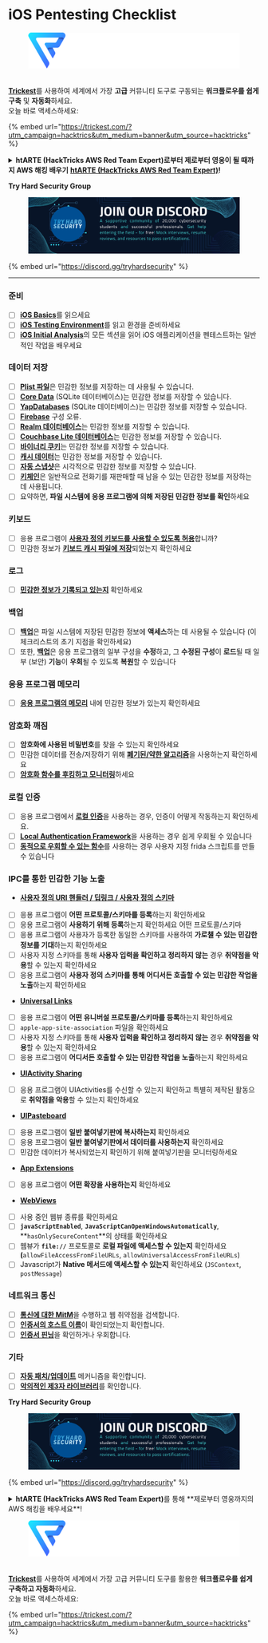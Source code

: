 # iOS Pentesting Checklist

<figure><img src="../.gitbook/assets/image (3) (1) (1) (1) (1) (1) (1).png" alt=""><figcaption></figcaption></figure>

\
[**Trickest**](https://trickest.com/?utm\_campaign=hacktrics\&utm\_medium=banner\&utm\_source=hacktricks)를 사용하여 세계에서 가장 **고급** 커뮤니티 도구로 구동되는 **워크플로우를 쉽게 구축** 및 **자동화**하세요.\
오늘 바로 액세스하세요:

{% embed url="https://trickest.com/?utm_campaign=hacktrics&utm_medium=banner&utm_source=hacktricks" %}

<details>

<summary><strong>htARTE (HackTricks AWS Red Team Expert)로부터 제로부터 영웅이 될 때까지 AWS 해킹 배우기</strong> <a href="https://training.hacktricks.xyz/courses/arte"><strong>htARTE (HackTricks AWS Red Team Expert)</strong></a><strong>!</strong></summary>

HackTricks를 지원하는 다른 방법:

* **회사가 HackTricks에 광고**를 하거나 **PDF 형식으로 HackTricks를 다운로드**하려면 [**구독 요금제**](https://github.com/sponsors/carlospolop)를 확인하세요!
* [**공식 PEASS & HackTricks 스왜그**](https://peass.creator-spring.com)를 얻으세요
* [**The PEASS Family**](https://opensea.io/collection/the-peass-family)를 발견하세요, 당사의 독점 [**NFTs**](https://opensea.io/collection/the-peass-family) 컬렉션
* **💬 [Discord 그룹](https://discord.gg/hRep4RUj7f)** 또는 [telegram 그룹](https://t.me/peass)에 **가입**하거나 **Twitter** 🐦 [**@carlospolopm**](https://twitter.com/hacktricks\_live)**를 팔로우**하세요.
* **HackTricks** 및 **HackTricks Cloud** github 저장소로 **PR 제출**하여 **해킹 트릭을 공유**하세요.

</details>

**Try Hard Security Group**

<figure><img src="../.gitbook/assets/telegram-cloud-document-1-5159108904864449420.jpg" alt=""><figcaption></figcaption></figure>

{% embed url="https://discord.gg/tryhardsecurity" %}

***

### 준비

* [ ] [**iOS Basics**](ios-pentesting/ios-basics.md)를 읽으세요
* [ ] [**iOS Testing Environment**](ios-pentesting/ios-testing-environment.md)를 읽고 환경을 준비하세요
* [ ] [**iOS Initial Analysis**](ios-pentesting/#initial-analysis)의 모든 섹션을 읽어 iOS 애플리케이션을 펜테스트하는 일반적인 작업을 배우세요

### 데이터 저장

* [ ] [**Plist 파일**](ios-pentesting/#plist)은 민감한 정보를 저장하는 데 사용될 수 있습니다.
* [ ] [**Core Data**](ios-pentesting/#core-data) (SQLite 데이터베이스)는 민감한 정보를 저장할 수 있습니다.
* [ ] [**YapDatabases**](ios-pentesting/#yapdatabase) (SQLite 데이터베이스)는 민감한 정보를 저장할 수 있습니다.
* [ ] [**Firebase**](ios-pentesting/#firebase-real-time-databases) 구성 오류.
* [ ] [**Realm 데이터베이스**](ios-pentesting/#realm-databases)는 민감한 정보를 저장할 수 있습니다.
* [ ] [**Couchbase Lite 데이터베이스**](ios-pentesting/#couchbase-lite-databases)는 민감한 정보를 저장할 수 있습니다.
* [ ] [**바이너리 쿠키**](ios-pentesting/#cookies)는 민감한 정보를 저장할 수 있습니다.
* [ ] [**캐시 데이터**](ios-pentesting/#cache)는 민감한 정보를 저장할 수 있습니다.
* [ ] [**자동 스냅샷**](ios-pentesting/#snapshots)은 시각적으로 민감한 정보를 저장할 수 있습니다.
* [ ] [**키체인**](ios-pentesting/#keychain)은 일반적으로 전화기를 재판매할 때 남을 수 있는 민감한 정보를 저장하는 데 사용됩니다.
* [ ] 요약하면, **파일 시스템에 응용 프로그램에 의해 저장된 민감한 정보를 확인**하세요

### 키보드

* [ ] 응용 프로그램이 [**사용자 정의 키보드를 사용할 수 있도록 허용**](ios-pentesting/#custom-keyboards-keyboard-cache)합니까?
* [ ] 민감한 정보가 [**키보드 캐시 파일에 저장**](ios-pentesting/#custom-keyboards-keyboard-cache)되었는지 확인하세요

### **로그**

* [ ] [**민감한 정보가 기록되고 있는지**](ios-pentesting/#logs) 확인하세요

### 백업

* [ ] [**백업**](ios-pentesting/#backups)은 파일 시스템에 저장된 민감한 정보에 **액세스**하는 데 사용될 수 있습니다 (이 체크리스트의 초기 지점을 확인하세요)
* [ ] 또한, [**백업**](ios-pentesting/#backups)은 응용 프로그램의 일부 구성을 **수정**하고, 그 **수정된 구성**이 **로드**될 때 일부 (보안) **기능**이 **우회**될 수 있도록 **복원**할 수 있습니다

### **응용 프로그램 메모리**

* [ ] [**응용 프로그램의 메모리**](ios-pentesting/#testing-memory-for-sensitive-data) 내에 민감한 정보가 있는지 확인하세요

### **암호화 깨짐**

* [ ] **암호화에 사용된 비밀번호**를 찾을 수 있는지 확인하세요
* [ ] 민감한 데이터를 전송/저장하기 위해 [**폐기된/약한 알고리즘**](ios-pentesting/#broken-cryptography)을 사용하는지 확인하세요
* [ ] [**암호화 함수를 후킹하고 모니터링**](ios-pentesting/#broken-cryptography)하세요

### **로컬 인증**

* [ ] 응용 프로그램에서 [**로컬 인증**](ios-pentesting/#local-authentication)을 사용하는 경우, 인증이 어떻게 작동하는지 확인하세요.
* [ ] [**Local Authentication Framework**](ios-pentesting/#local-authentication-framework)을 사용하는 경우 쉽게 우회될 수 있습니다
* [ ] [**동적으로 우회할 수 있는 함수**](ios-pentesting/#local-authentication-using-keychain)를 사용하는 경우 사용자 지정 frida 스크립트를 만들 수 있습니다

### IPC를 통한 민감한 기능 노출

* [**사용자 정의 URI 핸들러 / 딥링크 / 사용자 정의 스키마**](ios-pentesting/#custom-uri-handlers-deeplinks-custom-schemes)
* [ ] 응용 프로그램이 **어떤 프로토콜/스키마를 등록**하는지 확인하세요
* [ ] 응용 프로그램이 **사용하기 위해 등록**하는지 확인하세요 어떤 프로토콜/스키마
* [ ] 응용 프로그램이 사용자가 등록한 동일한 스키마를 사용하여 **가로챌 수 있는 민감한 정보를 기대**하는지 확인하세요
* [ ] 사용자 지정 스키마를 통해 **사용자 입력을 확인하고 정리하지 않는** 경우 **취약점을 악용**할 수 있는지 확인하세요
* [ ] 응용 프로그램이 **사용자 정의 스키마를 통해 어디서든 호출할 수 있는 민감한 작업을 노출**하는지 확인하세요
* [**Universal Links**](ios-pentesting/#universal-links)
* [ ] 응용 프로그램이 **어떤 유니버설 프로토콜/스키마를 등록**하는지 확인하세요
* [ ] `apple-app-site-association` 파일을 확인하세요
* [ ] 사용자 지정 스키마를 통해 **사용자 입력을 확인하고 정리하지 않는** 경우 **취약점을 악용**할 수 있는지 확인하세요
* [ ] 응용 프로그램이 **어디서든 호출할 수 있는 민감한 작업을 노출**하는지 확인하세요
* [**UIActivity Sharing**](ios-pentesting/ios-uiactivity-sharing.md)
* [ ] 응용 프로그램이 UIActivities를 수신할 수 있는지 확인하고 특별히 제작된 활동으로 **취약점을 악용**할 수 있는지 확인하세요
* [**UIPasteboard**](ios-pentesting/ios-uipasteboard.md)
* [ ] 응용 프로그램이 **일반 붙여넣기판에 복사하는지** 확인하세요
* [ ] 응용 프로그램이 **일반 붙여넣기판에서 데이터를 사용하는지** 확인하세요
* [ ] 민감한 데이터가 복사되었는지 확인하기 위해 붙여넣기판을 모니터링하세요
* [**App Extensions**](ios-pentesting/ios-app-extensions.md)
* [ ] 응용 프로그램이 **어떤 확장을 사용하는지** 확인하세요
* [**WebViews**](ios-pentesting/ios-webviews.md)
* [ ] 사용 중인 웹뷰 종류를 확인하세요
* [ ] **`javaScriptEnabled`**, **`JavaScriptCanOpenWindowsAutomatically`**, **`hasOnlySecureContent`**의 상태를 확인하세요
* [ ] 웹뷰가 **`file://`** 프로토콜로 **로컬 파일에 액세스할 수 있는지** 확인하세요 **(**`allowFileAccessFromFileURLs`, `allowUniversalAccessFromFileURLs`)
* [ ] Javascript가 **Native 메서드에 액세스할 수 있는지** 확인하세요 (`JSContext`, `postMessage`)
### 네트워크 통신

* [ ] [**통신에 대한 MitM**](ios-pentesting/#network-communication)을 수행하고 웹 취약점을 검색합니다.
* [ ] [**인증서의 호스트 이름**](ios-pentesting/#hostname-check)이 확인되었는지 확인합니다.
* [ ] [**인증서 핀닝**](ios-pentesting/#certificate-pinning)을 확인하거나 우회합니다.

### **기타**

* [ ] [**자동 패치/업데이트**](ios-pentesting/#hot-patching-enforced-updateing) 메커니즘을 확인합니다.
* [ ] [**악의적인 제3자 라이브러리**](ios-pentesting/#third-parties)를 확인합니다.

**Try Hard Security Group**

<figure><img src="../.gitbook/assets/telegram-cloud-document-1-5159108904864449420.jpg" alt=""><figcaption></figcaption></figure>

{% embed url="https://discord.gg/tryhardsecurity" %}

<details>

<summary><strong>htARTE (HackTricks AWS Red Team Expert)</strong>를 통해 **제로부터 영웅까지의 AWS 해킹을 배우세요**!</summary>

HackTricks를 지원하는 다른 방법:

* **회사를 HackTricks에서 광고하거나 PDF로 다운로드하려면** [**구독 요금제**](https://github.com/sponsors/carlospolop)를 확인하세요!
* [**공식 PEASS & HackTricks 스왹**](https://peass.creator-spring.com)을 구매하세요.
* [**The PEASS Family**](https://opensea.io/collection/the-peass-family)를 발견하세요. 당사의 독점 [**NFTs**](https://opensea.io/collection/the-peass-family) 컬렉션입니다.
* **💬 [**디스코드 그룹**](https://discord.gg/hRep4RUj7f) 또는 [**텔레그램 그룹**](https://t.me/peass)에 가입하거나**트위터** 🐦 [**@carlospolopm**](https://twitter.com/hacktricks_live)**를 팔로우하세요.**
* **해킹 트릭을 공유하려면** [**HackTricks**](https://github.com/carlospolop/hacktricks) 및 [**HackTricks Cloud**](https://github.com/carlospolop/hacktricks-cloud) 깃허브 저장소에 PR을 제출하세요.

</details>

<figure><img src="../.gitbook/assets/image (3) (1) (1) (1) (1) (1) (1).png" alt=""><figcaption></figcaption></figure>

\
[**Trickest**](https://trickest.com/?utm_campaign=hacktrics&utm_medium=banner&utm_source=hacktricks)를 사용하여 세계에서 가장 고급 커뮤니티 도구를 활용한 **워크플로우를 쉽게 구축하고 자동화**하세요.\
오늘 바로 액세스하세요:

{% embed url="https://trickest.com/?utm_campaign=hacktrics&utm_medium=banner&utm_source=hacktricks" %}
